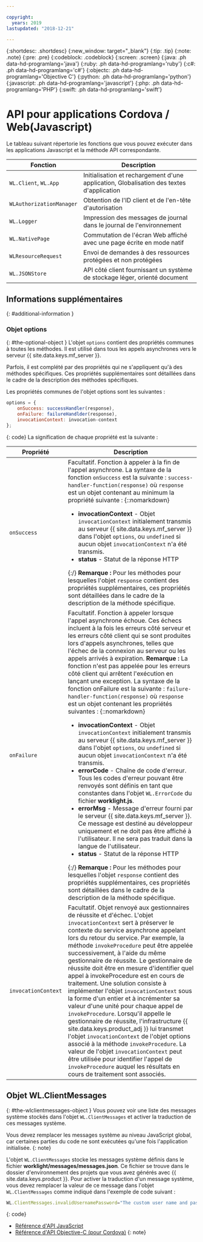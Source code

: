 ```yaml
---

copyright:
  years: 2019
lastupdated: "2018-12-21"

---
```


{:shortdesc: .shortdesc}
{:new_window: target="_blank"}
{:tip: .tip}
{:note: .note}
{:pre: .pre}
{:codeblock: .codeblock}
{:screen: .screen}
{:java: .ph data-hd-programlang='java'}
{:ruby: .ph data-hd-programlang='ruby'}
{:c#: .ph data-hd-programlang='c#'}
{:objectc: .ph data-hd-programlang='Objective C'}
{:python: .ph data-hd-programlang='python'}
{:javascript: .ph data-hd-programlang='javascript'}
{:php: .ph data-hd-programlang='PHP'}
{:swift: .ph data-hd-programlang='swift'}

# API pour applications Cordova / Web(Javascript)

Le tableau suivant répertorie les fonctions que vous pouvez exécuter dans les applications Javascript et la méthode API correspondante.

| Fonction | Description |
|----------|-------------|
| `WL.Client`, `WL.App` | Initialisation et rechargement d'une application, Globalisation des textes d'application | 
| `WLAuthorizationManager` | Obtention de l'ID client et de l'en-tête d'autorisation |
| `WL.Logger` | Impression des messages de journal dans le journal de l'environnement |
| `WL.NativePage` | Commutation de l'écran Web affiché avec une page écrite en mode natif |
| `WLResourceRequest` | Envoi de demandes à des ressources protégées et non protégées | 
| `WL.JSONStore` | API côté client fournissant un système de stockage léger, orienté document | 

## Informations supplémentaires
{: #additional-information }
### Objet options
{: #the-optional-object }
L'objet `options` contient des propriétés communes à toutes les méthodes. Il est utilisé dans tous les appels asynchrones vers le serveur {{ site.data.keys.mf_server }}.

Parfois, il est complété par des propriétés qui ne s'appliquent qu'à des méthodes spécifiques. Ces propriétés supplémentaires sont détaillées dans le cadre de la description des méthodes spécifiques.

Les propriétés communes de l'objet options sont les suivantes :

```javascript
options = {
    onSuccess: successHandler(response),
    onFailure: failureHandlder(response),
    invocationContext: invocation-context
};
```
{: code}
La signification de chaque propriété est la suivante :

| Propriété | Description |
|----------|-------------|
| `onSuccess` | Facultatif. Fonction à appeler à la fin de l'appel asynchrone. La syntaxe de la fonction `onSuccess` est la suivante : `success-handler-function(response)` où `response` est un objet contenant au minimum la propriété suivante : {::nomarkdown}<ul><li><b>invocationContext</b> - Objet <code>invocationContext</code> initialement transmis au serveur {{ site.data.keys.mf_server }} dans l'objet <code>options</code>, ou <code>undefined</code> si aucun objet <code>invocationContext</code> n'a été transmis.</li><li><b>status</b> - Statut de la réponse HTTP</li></ul>{:/} **Remarque :** Pour les méthodes pour lesquelles l'objet `response` contient des propriétés supplémentaires, ces propriétés sont détaillées dans le cadre de la description de la méthode spécifique. |
| `onFailure` | Facultatif. Fonction à appeler lorsque l'appel asynchrone échoue. Ces échecs incluent à la fois les erreurs côté serveur et les erreurs côté client qui se sont produites lors d'appels asynchrones, telles que l'échec de la connexion au serveur ou les appels arrivés à expiration. **Remarque :** La fonction n'est pas appelée pour les erreurs côté client qui arrêtent l'exécution en lançant une exception. La syntaxe de la fonction onFailure est la suivante : `failure-handler-function(response)` où `response` est un objet contenant les propriétés suivantes : {::nomarkdown}<ul><li><b>invocationContext</b> - Objet <code>invocationContext</code> initialement transmis au serveur {{ site.data.keys.mf_server }} dans l'objet <code>options</code>, ou <code>undefined</code> si aucun objet <code>invocationContext</code> n'a été transmis.</li><li><b>errorCode</b> - Chaîne de code d'erreur. Tous les codes d'erreur pouvant être renvoyés sont définis en tant que constantes dans l'objet <code>WL.ErrorCode</code> du fichier <b>worklight.js</b>.</li><li><b>errorMsg</b> - Message d'erreur fourni par le serveur {{ site.data.keys.mf_server }}. Ce message est destiné au développeur uniquement et ne doit pas être affiché à l'utilisateur. Il ne sera pas traduit dans la langue de l'utilisateur.</li><li><b>status</b> - Statut de la réponse HTTP</li></li></ul>{:/} **Remarque :** Pour les méthodes pour lesquelles l'objet `response` contient des propriétés supplémentaires, ces propriétés sont détaillées dans le cadre de la description de la méthode spécifique. |
| `invocationContext` | Facultatif. Objet renvoyé aux gestionnaires de réussite et d'échec. L'objet `invocationContext` sert à préserver le contexte du service asynchrone appelant lors du retour du service. Par exemple, la méthode `invokeProcedure` peut être appelée successivement, à l'aide du même gestionnaire de réussite. Le gestionnaire de réussite doit être en mesure d'identifier quel appel à invokeProcedure est en cours de traitement. Une solution consiste à implémenter l'objet `invocationContext` sous la forme d'un entier et à incrémenter sa valeur d'une unité pour chaque appel de `invokeProcedure`. Lorsqu'il appelle le gestionnaire de réussite, l'infrastructure {{ site.data.keys.product_adj }} lui transmet l'objet `invocationContext` de l'objet options associé à la méthode `invokeProcedure`. La valeur de l'objet `invocationContext` peut être utilisée pour identifier l'appel de `invokeProcedure` auquel les résultats en cours de traitement sont associés. | 

## Objet WL.ClientMessages
{: #the-wlclientmessages-object }
Vous pouvez voir une liste des messages système stockés dans l'objet `WL.ClientMessages` et activer la traduction de ces messages système.

Vous devez remplacer les messages système au niveau JavaScript global, car certaines parties du code ne sont exécutées qu'une fois l'application initialisée.
{: note}

L'objet `WL.ClientMessages` stocke les messages système définis dans le fichier **worklight/messages/messages.json**. Ce fichier se trouve dans le dossier d'environnement des projets que vous avez générés avec {{ site.data.keys.product }}. Pour activer la traduction d'un message système, vous devez remplacer la valeur de ce message dans l'objet `WL.ClientMessages` comme indiqué dans l'exemple de code suivant :

```javascript
WL.ClientMessages.invalidUsernamePassword="The custom user name and password are not valid";
```
{: code}


* [Référence d'API JavaScript](http://mobilefirstplatform.ibmcloud.com/tutorials/en/foundation/8.0/api/client-side-api/javascript/client/#javascript-api-reference)
* [Référence d'API Objective-C (pour Cordova)](http://mobilefirstplatform.ibmcloud.com/tutorials/en/foundation/8.0/api/client-side-api/javascript/client/#objective-c-api-reference-for-cordova)
{: note}
